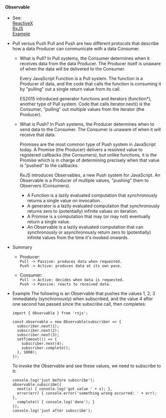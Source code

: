   #### Observable
  * See:  
  [ReactiveX](http://reactivex.io/documentation/observable.html)  
  [RxJS](https://rxjs-dev.firebaseapp.com/guide/observable)  
  [Example](https://github.com/ReactiveX/rxjs/blob/master/doc/observable.md)  
  
  * Pull versus Push
    Pull and Push are two different protocols that describe how a data Producer can communicate with a data Consumer.
  
    - What is Pull?
      In Pull systems, the Consumer determines when it receives data from the data Producer. The Producer itself is unaware of when the data will be delivered to the Consumer.
  
      Every JavaScript Function is a Pull system. The function is a Producer of data, and the code that calls the function is consuming it by "pulling" out a single return value from its call.
  
      ES2015 introduced generator functions and iterators (function*), another type of Pull system. Code that calls iterator.next() is the Consumer, "pulling" out multiple values from the iterator (the Producer).
  
    - What is Push?
      In Push systems, the Producer determines when to send data to the Consumer. The Consumer is unaware of when it will receive that data.
  
      Promises are the most common type of Push system in JavaScript today. A Promise (the Producer) delivers a resolved value to registered callbacks (the Consumers), but unlike functions, it is the Promise which is in charge of determining precisely when that value is "pushed" to the callbacks.
  
      RxJS introduces Observables, a new Push system for JavaScript. An Observable is a Producer of multiple values, "pushing" them to Observers (Consumers).
  
      - A Function is a lazily evaluated computation that synchronously returns a single value on invocation.
      - A generator is a lazily evaluated computation that synchronously returns zero to (potentially) infinite values on iteration.
      - A Promise is a computation that may (or may not) eventually return a single value.
      - An Observable is a lazily evaluated computation that can synchronously or asynchronously return zero to (potentially) infinite values from the time it's invoked onwards.  
  
  * Summary
    - Producer:  
    `Pull -> Passive: produces data when requested.`  
    `Push -> Active: produces data at its own pace.`  
  
    - Consumer:  
    `Pull -> Active: decides when data is requested.`  
    `Push -> Passive: reacts to received data.`  
  
  * Example
    The following is an Observable that pushes the values 1, 2, 3 immediately (synchronously) when subscribed, and the value 4 after one second has passed since the subscribe call, then completes:
  
        import { Observable } from 'rxjs';
    
        const observable = new Observable(subscriber => {
          subscriber.next(1);
          subscriber.next(2);
          subscriber.next(3);
          setTimeout(() => {
            subscriber.next(4);
            subscriber.complete();
          }, 1000);
        });
  
    To invoke the Observable and see these values, we need to subscribe to it:
  
        console.log('just before subscribe');
        observable.subscribe({
          next(x) { console.log('got value ' + x); },
          error(err) { console.error('something wrong occurred: ' + err); },
          complete() { console.log('done'); }
        });
        console.log('just after subscribe');
